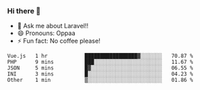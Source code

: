 ### Hi there 👋

<!--
**reubenwedson/reubenwedson** is a ✨ _special_ ✨ repository because its `README.md` (this file) appears on your GitHub profile.
Here are some ideas to get you started:
- 📫 How to reach me: 
- 🔭 I’m currently working on awesome talent app
- 🌱 I’m currently learning extreme Vue js technical stuffs
- 👯 I’m looking to collaborate on start ups challenges
- 🤔 I’m looking for help with time
-->
- 💬 Ask me about Laravel!!
- 😄 Pronouns: Oppaa
- ⚡ Fun fact: No coffee please!

<!--START_SECTION:waka-->
```text
Vue.js   1 hr            █████████████████▓░░░░░░░   70.87 % 
PHP      9 mins          ███░░░░░░░░░░░░░░░░░░░░░░   11.67 % 
JSON     5 mins          █▓░░░░░░░░░░░░░░░░░░░░░░░   06.55 % 
INI      3 mins          █░░░░░░░░░░░░░░░░░░░░░░░░   04.23 % 
Other    1 min           ▒░░░░░░░░░░░░░░░░░░░░░░░░   01.86 % 
```
<!--END_SECTION:waka-->
